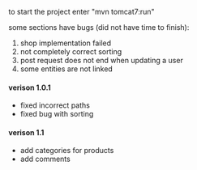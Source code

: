 to start the project enter "mvn tomcat7:run"

some sections have bugs (did not have time to finish):
1. shop implementation failed
2. not completely correct sorting
3. post request does not end when updating a user
4. some entities are not linked


#### verison 1.0.1
 - fixed incorrect paths
 - fixed bug with sorting


#### verison 1.1
- add categories for products
- add comments
